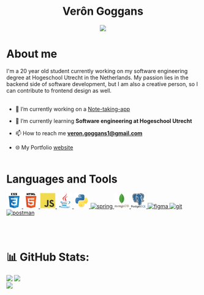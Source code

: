 <h1 align="center">Verôn Goggans</h1>
<p align="center"><img height="400px" src="https://media.licdn.com/dms/image/D4D12AQF6cLL2xbJzUg/article-cover_image-shrink_720_1280/0/1673984599902?e=2147483647&v=beta&t=2uSdcXLd59-rvPNuDQwWcGXv744prntN1CJEK40id34"></p>

# About me 
I'm a 20 year old student currently working on my software engineering degree at Hogeschool Utrecht in the Netherlands.
My passion lies in the backend side of software development, but I am also a creative person, so I can contribute to frontend design as well.
<br><br>

- 🔭 I’m currently working on a [Note-taking-app](https://github.com/VeronGoggans/Note-taking-app)

- 🌱 I’m currently learning **Software engineering at Hogeschool Utrecht**

- 📫 How to reach me **veron.goggans1@gmail.com**

- 🌐 My Portfolio [website](https://verongoggans.github.io/Portfolio/)
<br><br>

# Languages and Tools
<p> <a href="https://www.w3schools.com/css/" target="_blank" rel="noreferrer"> <img src="https://raw.githubusercontent.com/devicons/devicon/master/icons/css3/css3-original-wordmark.svg" alt="css3" width="40" height="40"/> </a> <a href="https://www.w3.org/html/" target="_blank" rel="noreferrer"> <img src="https://raw.githubusercontent.com/devicons/devicon/master/icons/html5/html5-original-wordmark.svg" alt="html5" width="40" height="40"/> </a> <a href="https://developer.mozilla.org/en-US/docs/Web/JavaScript" target="_blank" rel="noreferrer"> <img src="https://raw.githubusercontent.com/devicons/devicon/master/icons/javascript/javascript-original.svg" alt="javascript" width="40" height="40"/> </a>
 <a href="https://www.java.com" target="_blank" rel="noreferrer"> <img src="https://raw.githubusercontent.com/devicons/devicon/master/icons/java/java-original.svg" alt="java" width="40" height="40"/> </a> <a href="https://www.python.org" target="_blank" rel="noreferrer"> <img src="https://raw.githubusercontent.com/devicons/devicon/master/icons/python/python-original.svg" alt="python" width="40" height="40"/> </a> <a href="https://spring.io/" target="_blank" rel="noreferrer"> <img src="https://www.vectorlogo.zone/logos/springio/springio-icon.svg" alt="spring" width="40" height="40"/> </a>
<a href="https://www.mongodb.com/" target="_blank" rel="noreferrer"> <img src="https://raw.githubusercontent.com/devicons/devicon/master/icons/mongodb/mongodb-original-wordmark.svg" alt="mongodb" width="40" height="40"/> </a> <a href="https://www.postgresql.org" target="_blank" rel="noreferrer"> <img src="https://raw.githubusercontent.com/devicons/devicon/master/icons/postgresql/postgresql-original-wordmark.svg" alt="postgresql" width="40" height="40"/> </a>
<a href="https://www.figma.com/" target="_blank" rel="noreferrer"> <img src="https://www.vectorlogo.zone/logos/figma/figma-icon.svg" alt="figma" width="40" height="40"/> </a> <a href="https://git-scm.com/" target="_blank" rel="noreferrer"> <img src="https://www.vectorlogo.zone/logos/git-scm/git-scm-icon.svg" alt="git" width="40" height="40"/> </a> <a href="https://postman.com" target="_blank" rel="noreferrer"> <img src="https://www.vectorlogo.zone/logos/getpostman/getpostman-icon.svg" alt="postman" width="40" height="40"/> </a> </p>
<br><br>

# 📊 GitHub Stats:
![](https://github-readme-stats.vercel.app/api/top-langs/?username=VeronGoggans&theme=react&hide_border=true&include_all_commits=false&count_private=false&layout=compact)
![](https://github-readme-stats.vercel.app/api?username=VeronGoggans&theme=react&hide_border=true&include_all_commits=false&count_private=false)<br/>
![](https://github-readme-streak-stats.herokuapp.com/?user=VeronGoggans&theme=react&hide_border=true)<br/>






